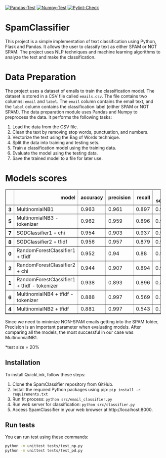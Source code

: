 [![Pandas-Test](https://github.com/Pochacco-Choppi/SpamClassifier/actions/workflows/pandas_test.yml/badge.svg)](https://github.com/Pochacco-Choppi/SpamClassifier/actions/workflows/pandas_test.yml/badge.svg)
[![Numpy-Test](https://github.com/Pochacco-Choppi/SpamClassifier/actions/workflows/numpy_test.yml/badge.svg)](https://github.com/Pochacco-Choppi/SpamClassifier/actions/workflows/numpy_test.yml/badge.svg)
[![Pylint-Check](https://github.com/Pochacco-Choppi/SpamClassifier/actions/workflows/pylint_check.yml/badge.svg)](https://github.com/Pochacco-Choppi/SpamClassifier/actions/workflows/pylint_check.yml/badge.svg)

# SpamClassifier

This project is a simple implementation of text classification using Python, Flask and Pandas. It allows the user to classify text as either SPAM or NOT SPAM. The project uses NLP techniques and machine learning algorithms to analyze the text and make the classification.

# Data Preparation
The project uses a dataset of emails to train the classification model. The dataset is stored in a CSV file called `emails.csv`. The file contains two columns: `email` and `label`. The `email` column contains the email text, and the `label` column contains the classification label (either SPAM or NOT SPAM).
The data preparation module uses Pandas and Numpy to preprocess the data. It performs the following tasks:

1. Load the data from the CSV file.
2. Clean the text by removing stop words, punctuation, and numbers.
3. Vectorize the text using the Bag of Words technique.
4. Split the data into training and testing sets.
5. Train a classification model using the training data.
6. Evaluate the model using the testing data.
7. Save the trained model to a file for later use.

# Models scores
<table border="1" class="dataframe">  <thead>    <tr style="text-align: right;">      <th></th>      <th>model</th>      <th>accuracy</th>      <th>precision</th>      <th>recall</th>      <th>F1-score</th>    </tr>  </thead>  <tbody>    <tr>      <th>3</th>      <td>MultinomialNB1</td>      <td>0.963</td>      <td>0.961</td>      <td>0.897</td>      <td>0.928</td>    </tr>    <tr>      <th>5</th>      <td>MultinomialNB3 - tokenizer</td>      <td>0.962</td>      <td>0.959</td>      <td>0.896</td>      <td>0.926</td>    </tr>    <tr>      <th>7</th>      <td>SGDClassifier1 + chi</td>      <td>0.954</td>      <td>0.903</td>      <td>0.937</td>      <td>0.92</td>    </tr>    <tr>      <th>8</th>      <td>SGDClassifier2 + tfidf</td>      <td>0.956</td>      <td>0.957</td>      <td>0.879</td>      <td>0.916</td>    </tr>    <tr>      <th>0</th>      <td>RandomForestClassifier1 + tfidf</td>      <td>0.952</td>      <td>0.94</td>      <td>0.88</td>      <td>0.909</td>    </tr>    <tr>      <th>2</th>      <td>RandomForestClassifier2 + chi</td>      <td>0.944</td>      <td>0.907</td>      <td>0.894</td>      <td>0.9</td>    </tr>    <tr>      <th>1</th>      <td>RandomForestClassifier1 + tfidf - tokenizer</td>      <td>0.938</td>      <td>0.893</td>      <td>0.896</td>      <td>0.894</td>    </tr>    <tr>      <th>6</th>      <td>MultinomialNB4 + tfidf - tokenizer</td>      <td>0.888</td>      <td>0.997</td>      <td>0.569</td>      <td>0.725</td>    </tr>    <tr>      <th>4</th>      <td>MultinomialNB2 + tfidf</td>      <td>0.881</td>      <td>0.997</td>      <td>0.543</td>      <td>0.703</td>    </tr>  </tbody></table>
Since we need to minimize NON-SPAM emails getting into the SPAM folder, Precision is an important parameter when evaluating models. After comparing all the models, the most successful in our case was MultinomialNB1.

*test size = 20%

## Installation

To install QuickLink, follow these steps:

1. Clone the SpamClassifier repository from GitHub.
2. Install the required Python packages using pip: `pip install -r requirements.txt`
3. Run fit process: `python src/email_classifier.py`
4. Run web server for classification: `python src/classifier.py`
5. Access SpamClassifier in your web browser at http://localhost:8000.

## Run tests
You can run test using these commands:
```bash
python -m unittest tests/test_np.py
python -m unittest tests/test_pd.py
```
